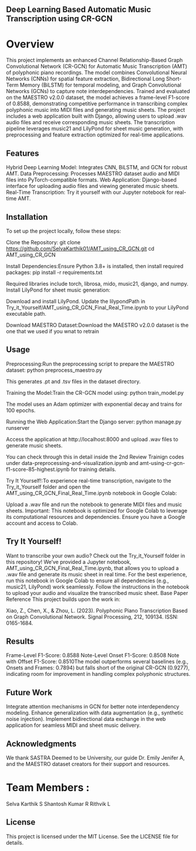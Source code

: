 ## Deep Learning Based Automatic Music Transcription using CR-GCN
# Overview
This project implements an enhanced Channel Relationship-Based Graph Convolutional Network (CR-GCN) for Automatic Music Transcription (AMT) of polyphonic piano recordings. The model combines Convolutional Neural Networks (CNNs) for spatial feature extraction, Bidirectional Long Short-Term Memory (BiLSTM) for temporal modeling, and Graph Convolutional Networks (GCNs) to capture note interdependencies. Trained and evaluated on the MAESTRO v2.0.0 dataset, the model achieves a frame-level F1-score of 0.8588, demonstrating competitive performance in transcribing complex polyphonic music into MIDI files and generating music sheets.
The project includes a web application built with Django, allowing users to upload .wav audio files and receive corresponding music sheets. The transcription pipeline leverages music21 and LilyPond for sheet music generation, with preprocessing and feature extraction optimized for real-time applications.
## Features

Hybrid Deep Learning Model: Integrates CNN, BiLSTM, and GCN for robust AMT.
Data Preprocessing: Processes MAESTRO dataset audio and MIDI files into PyTorch-compatible formats.
Web Application: Django-based interface for uploading audio files and viewing generated music sheets.
Real-Time Transcription: Try it yourself with our Jupyter notebook for real-time AMT.

## Installation
To set up the project locally, follow these steps:

Clone the Repository:
git clone https://github.com/SelvaKarthik01/AMT_using_CR_GCN.git
cd AMT_using_CR_GCN


Install Dependencies:Ensure Python 3.8+ is installed, then install required packages:
pip install -r requirements.txt

Required libraries include torch, librosa, mido, music21, django, and numpy. Install LilyPond for sheet music generation:

Download and install LilyPond.
Update the lilypondPath in Try_it_Yourself/AMT_using_CR_GCN_Final_Real_Time.ipynb to your LilyPond executable path.


Download MAESTRO Dataset:Download the MAESTRO v2.0.0 dataset is the one that we used if you wnat to retrain


## Usage

Preprocessing:Run the preprocessing script to prepare the MAESTRO dataset:
python preprocess_maestro.py

This generates .pt and .tsv files in the dataset directory.

Training the Model:Train the CR-GCN model using:
python train_model.py

The model uses an Adam optimizer with exponential decay and trains for 100 epochs.

Running the Web Application:Start the Django server:
python manage.py runserver

Access the application at http://localhost:8000 and upload .wav files to generate music sheets.

You can check through this in detail inside the 2nd Review Trainign codes under data-preprocessing-and-visualization.ipynb and amt-using-cr-gcn-f1-score-85-highest.ipynb for training details.

Try It Yourself!:To experience real-time transcription, navigate to the Try_it_Yourself folder and open the AMT_using_CR_GCN_Final_Real_Time.ipynb notebook in Google Colab:

Upload a .wav file and run the notebook to generate MIDI files and music sheets.
Important: This notebook is optimized for Google Colab to leverage its computational resources and dependencies. Ensure you have a Google account and access to Colab.



## Try It Yourself!
Want to transcribe your own audio? Check out the Try_it_Yourself folder in this repository! We’ve provided a Jupyter notebook, AMT_using_CR_GCN_Final_Real_Time.ipynb, that allows you to upload a .wav file and generate its music sheet in real time. For the best experience, run this notebook in Google Colab to ensure all dependencies (e.g., music21, LilyPond) work seamlessly. Follow the instructions in the notebook to upload your audio and visualize the transcribed music sheet.
Base Paper Reference
This project builds upon the work in:

Xiao, Z., Chen, X., & Zhou, L. (2023). Polyphonic Piano Transcription Based on Graph Convolutional Network. Signal Processing, 212, 109134. ISSN: 0165-1684.

## Results

Frame-Level F1-Score: 0.8588
Note-Level Onset F1-Score: 0.8508
Note with Offset F1-Score: 0.8510The model outperforms several baselines (e.g., Onsets and Frames: 0.7894) but falls short of the original CR-GCN (0.9277), indicating room for improvement in handling complex polyphonic structures.

## Future Work

Integrate attention mechanisms in GCN for better note interdependency modeling.
Enhance generalization with data augmentation (e.g., synthetic noise injection).
Implement bidirectional data exchange in the web application for seamless MIDI and sheet music delivery.

## Acknowledgments
We thank SASTRA Deemed to be University, our guide Dr. Emily Jenifer A, and the MAESTRO dataset creators for their support and resources.
# Team Members :
Selva Karthik S
Shantosh Kumar R
Rithvik L

## License
This project is licensed under the MIT License. See the LICENSE file for details.

